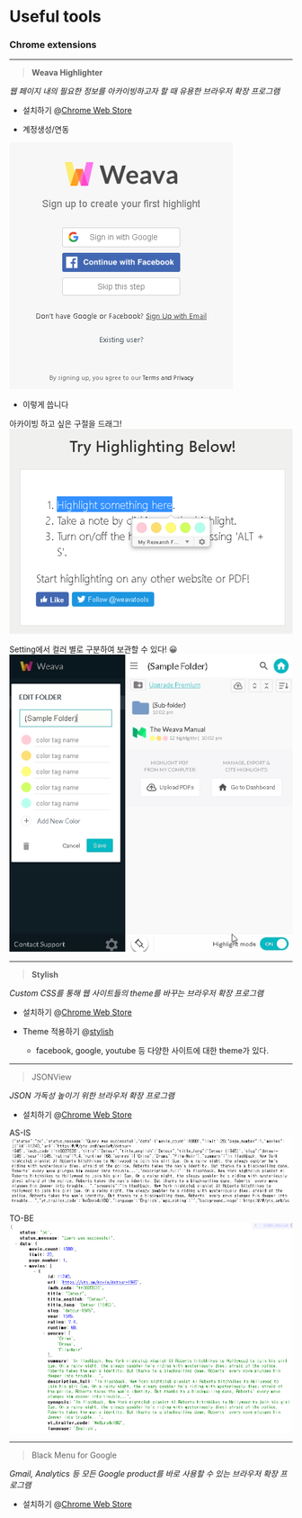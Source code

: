 # Useful tools

### Chrome extensions
---

> **Weava Highlighter**

*웹 페이지 내의 필요한 정보를 아카이빙하고자 할 때 유용한 브라우저 확장 프로그램*

- 설치하기 @[Chrome Web Store](https://chrome.google.com/webstore/detail/weava-highlighter-pdf-web/cbnaodkpfinfiipjblikofhlhlcickei)

- 계정생성/연동

![](../src/img/login-weavahighlighter.PNG)

- 이렇게 씁니다

아카이빙 하고 싶은 구절을 드래그!
![](../src/img/sample-weavahighlighter.PNG)

Setting에서 컬러 별로 구분하여 보관할 수 있다! 😀
![](../src/img/setting-weavahighlighter.PNG)

---

> **Stylish**

*Custom CSS를 통해 웹 사이트들의 theme를 바꾸는 브라우저 확장 프로그램*

- 설치하기 @[Chrome Web Store](https://chrome.google.com/webstore/detail/stylish-custom-themes-for/fjnbnpbmkenffdnngjfgmeleoegfcffe)

- Theme 적용하기 @[stylish](https://userstyles.org/)
  - facebook, google, youtube 등 다양한 사이트에 대한 theme가 있다.

---

> JSONView

*JSON 가독성 높이기 위한 브라우저 확장 프로그램*

- 설치하기 @[Chrome Web Store](https://chrome.google.com/webstore/detail/jsonview/chklaanhfefbnpoihckbnefhakgolnmc?hl=ko)

AS-IS
![](../src/img/before-jsonview.PNG)

TO-BE
![](../src/img/after-jsonview.PNG)

---

> Black Menu for Google

*Gmail, Analytics 등 모든 Google product를 바로 사용할 수 있는 브라우저 확장 프로그램*

- 설치하기 @[Chrome Web Store](https://chrome.google.com/webstore/detail/black-menu-for-google/eignhdfgaldabilaaegmdfbajngjmoke)
